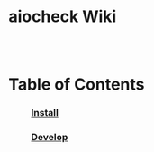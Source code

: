 # aiocheck Wiki

<div style="height:28px;"></div>

<dl>
    <h1>Table of Contents</h1>
    <dd><h3><a href="Install">Install</a><h3></dd>
    <dd><h3><a href="Develop">Develop</a><h3></dd>
</dl>
